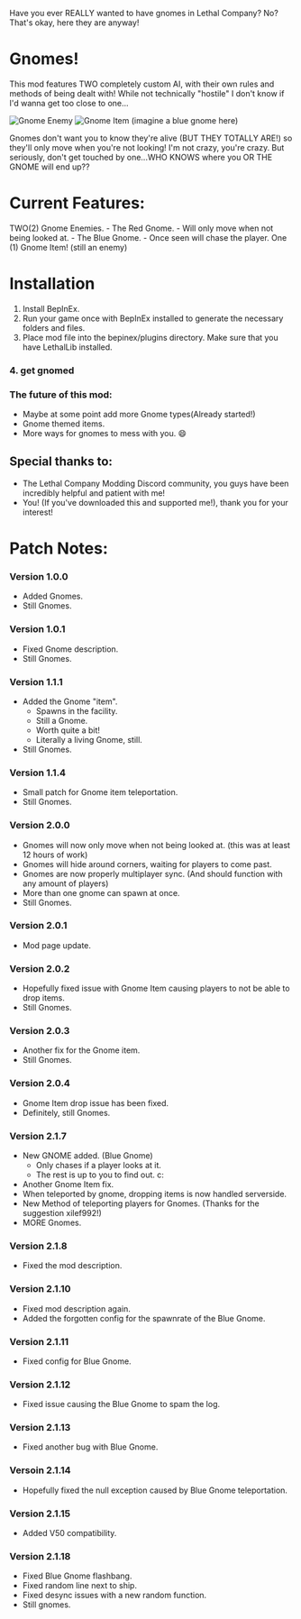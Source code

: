 Have you ever REALLY wanted to have gnomes in Lethal Company? No? That's okay, here they are anyway!
# Gnomes!
This mod features TWO completely custom AI, with their own rules and methods of being dealt with! While not technically "hostile" I don't know if I'd wanna get too close to one...

![Gnome Enemy](https://i.imgur.com/lORIdK9.png) ![Gnome Item](https://i.imgur.com/GW49nef.png) (imagine a blue gnome here)

Gnomes don't want you to know they're alive (BUT THEY TOTALLY ARE!) so they'll only move when you're not looking! I'm not crazy, you're crazy. But seriously, don't get touched by one...WHO KNOWS where you OR THE GNOME will end up??

# Current Features:
TWO(2) Gnome Enemies. 
	- The Red Gnome.
		- Will only move when not being looked at.
	- The Blue Gnome.
		- Once seen will chase the player.
One (1) Gnome Item! (still an enemy)

# Installation
1. Install BepInEx.
2. Run your game once with BepInEx installed to generate the necessary folders and files.
3. Place mod file into the bepinex/plugins directory. Make sure that you have LethalLib installed.
### 4. get gnomed

### The future of this mod:
- Maybe at some point add more Gnome types(Already started!)
- Gnome themed items.
- More ways for gnomes to mess with you. :smile:

## Special thanks to:
- The Lethal Company Modding Discord community, you guys have been incredibly helpful and patient with me!
- You! (If you've downloaded this and supported me!), thank you for your interest!

# Patch Notes:

### Version 1.0.0
- Added Gnomes.
- Still Gnomes.
### Version 1.0.1
- Fixed Gnome description.
- Still Gnomes.
### Version 1.1.1
- Added the Gnome "item".
	- Spawns in the facility.
	- Still a Gnome.
	- Worth quite a bit!
	- Literally a living Gnome, still.
- Still Gnomes.
### Version 1.1.4
- Small patch for Gnome item teleportation.
- Still Gnomes.
### Version 2.0.0
- Gnomes will now only move when not being looked at. (this was at least 12 hours of work)
- Gnomes will hide around corners, waiting for players to come past.
- Gnomes are now properly multiplayer sync. (And should function with any amount of players)
- More than one gnome can spawn at once.
- Still Gnomes.
### Version 2.0.1
- Mod page update.
### Version 2.0.2
- Hopefully fixed issue with Gnome Item causing players to not be able to drop items.
- Still Gnomes.
### Version 2.0.3
- Another fix for the Gnome item.
- Still Gnomes.
### Version 2.0.4
- Gnome Item drop issue has been fixed.
- Definitely, still Gnomes.
### Version 2.1.7
- New GNOME added. (Blue Gnome)
	- Only chases if a player looks at it.
	- The rest is up to you to find out. c:
- Another Gnome Item fix.
- When teleported by gnome, dropping items is now handled serverside.
- New Method of teleporting players for Gnomes. (Thanks for the suggestion xilef992!)
- MORE Gnomes.
### Version 2.1.8
- Fixed the mod description.
### Version 2.1.10
- Fixed mod description again.
- Added the forgotten config for the spawnrate of the Blue Gnome.
### Version 2.1.11
- Fixed config for Blue Gnome.
### Version 2.1.12
- Fixed issue causing the Blue Gnome to spam the log.
### Version 2.1.13
- Fixed another bug with Blue Gnome.
### Versoin 2.1.14
- Hopefully fixed the null exception caused by Blue Gnome teleportation.
### Version 2.1.15
- Added V50 compatibility.
### Version 2.1.18
- Fixed Blue Gnome flashbang.
- Fixed random line next to ship.
- Fixed desync issues with a new random function.
- Still gnomes.